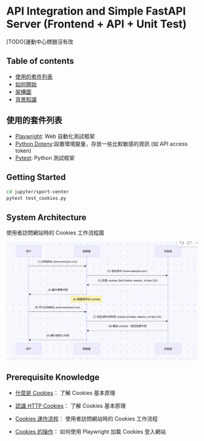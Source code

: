 # API Integration and Simple FastAPI Server (Frontend + API + Unit Test)
[TODO]運動中心標題沒有改
## Table of contents

- <a href="#tech-stack">使用的套件列表</a>
- <a href="#getting-started">如何開始</a>
- <a href="#system-architecture">架構圖</a>
- <a href="#prerequisite">背景知識</a>

<h2 id="tech-stack">使用的套件列表</h2>

- [Playwright](https://github.com/nodejs): Web 自動化測試框架
- [Python Dotenv](https://hackmd.io/@ME1splK_SaS67P2I6U7h_w/HyScsMQ6h):設置環境變量，存放一些比較敏感的資訊 (如 API access token)
- [Pytest](https://docs.pytest.org/en/stable/): Python 測試框架


<h2 id="getting-started">Getting Started</h2>

```bash
cd jupyter/sport-center
pytest test_cookies.py
```

<h2 id="system-architecture">System Architecture</h2>


使用者訪問網站時的 Cookies 工作流程圖

![Cookies Test](screenshot/cookies-test.png)


<h2 id="prerequisite">Prerequisite Knowledge</h2>

- [什麼是 Cookies](https://blog.csdn.net/m0_62695120/article/details/124009940)：
了解 Cookies 基本原理

- [ 認識 HTTP Cookies](https://developer.mozilla.org/zh-TW/docs/Web/HTTP/Cookies)：
了解 Cookies 基本原理

- [Cookies 運作流程](https://blog.csdn.net/m0_71690645/article/details/131036860)：
使用者訪問網站時的 Cookies 工作流程

- [Cookies 的操作](https://playwright.dev/python/docs/api/class-browsercontext)：
如何使用 Playwright 加載 Cookies 登入網站












